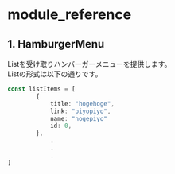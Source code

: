 # module_reference
## 1. HamburgerMenu
Listを受け取りハンバーガーメニューを提供します。<br>
Listの形式は以下の通りです。
```typescript
const listItems = [
        {
            title: "hogehoge",
            link: "piyopiyo",
            name: "hogepiyo"
            id: 0,
        },
            .
            .
            .
]
```